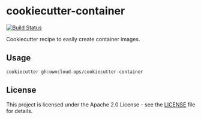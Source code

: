 # cookiecutter-container

[![Build Status](https://drone.owncloud.com/api/badges/owncloud-ops/cookiecutter-container/status.svg)](https://drone.owncloud.com/owncloud-ops/cookiecutter-container/)

Cookiecutter recipe to easily create container images.

## Usage

```Shell
cookiecutter gh:owncloud-ops/cookiecutter-container
```

## License

This project is licensed under the Apache 2.0 License - see the [LICENSE](LICENSE) file for details.
